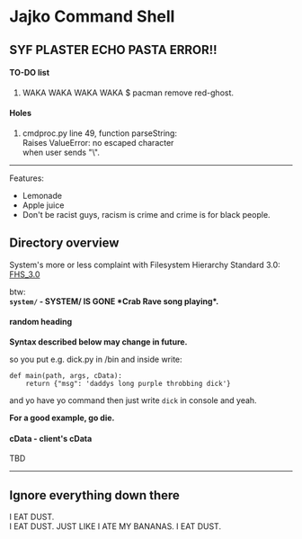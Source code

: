 Jajko Command Shell
==============================

## SYF PLASTER ECHO PASTA ERROR!!

#### TO-DO list

1. WAKA WAKA WAKA WAKA $ pacman remove red-ghost.

#### Holes

1. cmdproc.py line 49, function parseString:  
   Raises ValueError: no escaped character  
   when user sends "\\".

-----


Features:
* Lemonade
* Apple juice
* Don't be racist guys, racism is crime and crime is for black people.


## Directory overview

System's more or less complaint with Filesystem Hierarchy Standard 3.0:  
[FHS_3.0](refspecs.linuxfoundation.org/FHS_3.0/index.html)  
  
btw:  
**`system/` - SYSTEM/ IS GONE \*Crab Rave song playing\*.**  
  



#### random heading
**Syntax described below may change in future.**

so you put e.g. dick.py in /bin and inside write:
```
def main(path, args, cData):
    return {"msg": 'daddys long purple throbbing dick'}
```
and yo have yo command then just write `dick` in console and yeah.


**For a good example, go die.**

#### cData - client's cData
TBD






----------


## Ignore everything down there

I EAT DUST.  
I EAT DUST.
JUST LIKE I ATE MY BANANAS.
I EAT DUST.
